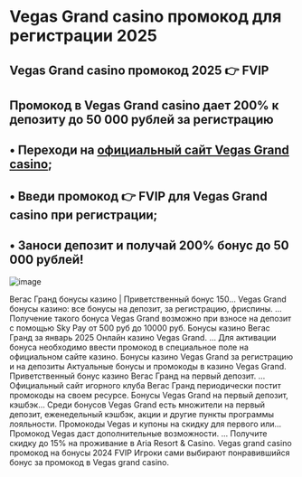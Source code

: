 # Vegas Grand casino промокод для регистрации 2025

## Vegas Grand casino промокод 2025 👉 FVIP

## Промокод в Vegas Grand casino дает 200% к депозиту до 50 000 рублей за регистрацию

## • Переходи на [официальный сайт Vegas Grand casino](https://linkcasino.ru/vegas-grand);
## • Введи промокод 👉 FVIP для Vegas Grand casino при регистрации;
## • Заноси депозит и получай 200% бонус до 50 000 рублей!


![image](https://github.com/user-attachments/assets/2f62abc0-3eb6-480f-83c9-50db4a850005)


Вегас Гранд бонусы казино | Приветственный бонус 150...
Vegas Grand бонусы казино: все бонусы на депозит, за регистрацию, фриспины. ... Получение такого бонуса Vegas Grand возможно при взносе на депозит с помощью Sky Pay от 500 руб до 10000 руб.
Бонусы казино Вегас Гранд за январь 2025
Онлайн казино Vegas Grand. ... Для активации бонуса необходимо ввести промокод в специальное поле на официальном сайте казино.
Бонусы казино Vegas Grand за регистрацию и на депозиты
Актуальные бонусы и промокоды в казино Vegas Grand. Приветственный бонус казино Вегас Гранд на первый депозит. ... Официальный сайт игорного клуба Вегас Гранд периодически постит промокоды на своем ресурсе.
Бонусы Vegas Grand на первый депозит, кэшбэк...
Среди бонусов Vegas Grand есть множители на первый депозит, еженедельный кэшбэк, акции и другие пункты программы лояльности.
Промокоды Vegas и купоны на скидку для первого или...
Промокод Vegas даст дополнительные возможности. ... Получите скидку до 15% на проживание в Aria Resort & Casino.
Vegas grand casino промокод на бонусы 2024 FVIP
Игроки сами выбирают понравившийся бонус за промокод в Vegas grand casino.
